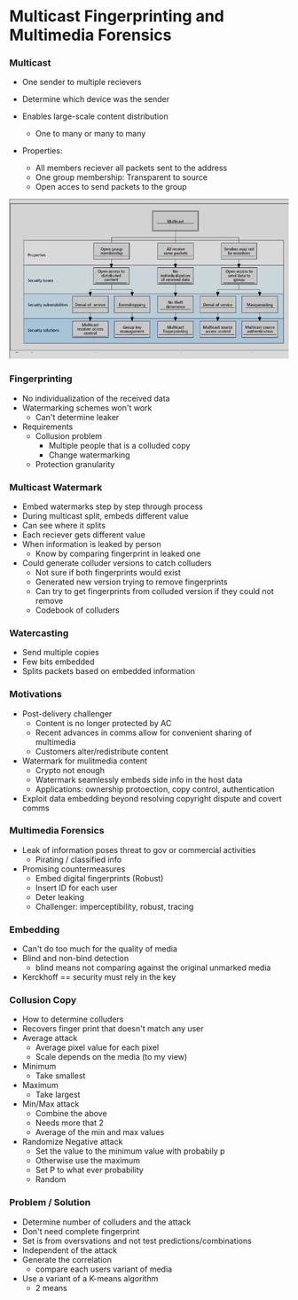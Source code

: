 
# Multicast Fingerprinting and Multimedia Forensics


### Multicast
- One sender to multiple recievers
- Determine which device was the sender

- Enables large-scale content distribution
    - One to many or many to many
- Properties:
    - All members reciever all packets sent to the address
    - One group membership: Transparent to source
    - Open acces to send packets to the group

![issues](./mcast_issues.png)



### Fingerprinting
- No individualization of the received data
- Watermarking schemes won't work
    - Can't determine leaker
- Requirements
    - Collusion problem
        - Multiple people that is a colluded copy 
        - Change watermarking
    - Protection granularity

### Multicast Watermark
- Embed watermarks step by step through process
- During multicast split, embeds different value
- Can see where it splits 
- Each reciever gets different value
- When information is leaked by person
    - Know by comparing fingerprint in leaked one
- Could generate colluder versions to catch colluders
    - Not sure if both fingerprints would exist
    - Generated new version trying to remove fingerprints
    - Can try to get fingerprints from colluded version if they could not remove
    - Codebook of colluders

### Watercasting
- Send multiple copies 
- Few bits embedded
- Splits packets based on embedded information


### Motivations
- Post-delivery challenger
    - Content is no longer protected by AC
    - Recent advances in comms allow for convenient sharing of multimedia
    - Customers alter/redistribute content
- Watermark for mulitmedia content 
    - Crypto not enough
    - Watermark seamlessly embeds side info in the host data
    - Applications: ownership protoection, copy control, authentication
- Exploit data embedding beyond resolving copyright dispute and covert comms


### Multimedia Forensics
- Leak of information poses threat to gov or commercial activities
    - Pirating / classified info
- Promising countermeasures
    - Embed digital fingerprints (Robust)
    - Insert ID for each user
    - Deter leaking
    - Challenger: imperceptibility, robust, tracing


### Embedding
- Can't do too much for the quality of media
- Blind and non-bind detection
    - blind means not comparing against the original unmarked media
- Kerckhoff == security must rely in the key


### Collusion Copy
- How to determine colluders
- Recovers finger print that doesn't match any user 
- Average attack
    - Average pixel value for each pixel 
    - Scale depends on the media (to my view)
- Minimum
    - Take smallest
- Maximum
    - Take largest
- Min/Max attack
    - Combine the above
    - Needs more that 2
    - Average of the min and max values
- Randomize Negative attack
    - Set the value to the minimum value with probabily p
    - Otherwise use the maximum
    - Set P to what ever probability
    - Random


### Problem / Solution
- Determine number of colluders and the attack
- Don't need complete fingerprint
- Set is from oversvations and not test predictions/combinations
- Independent of the attack
- Generate the correlation 
    - compare each users variant of media
- Use a variant of a K-means algorithm
    - 2 means










